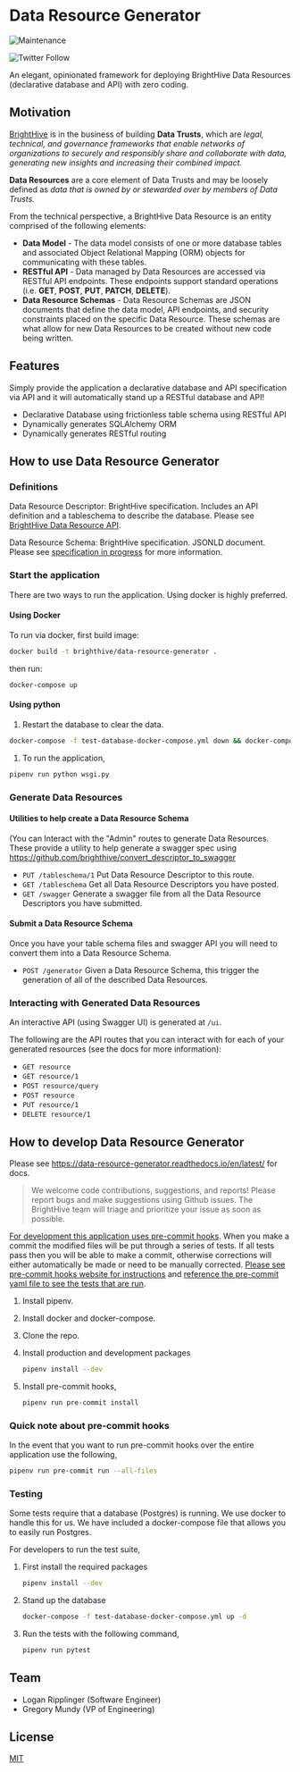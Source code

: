 # Data Resource Generator

![Maintenance](https://img.shields.io/maintenance/yes/2020)

<!-- ![GitHub release (latest SemVer)](https://img.shields.io/github/v/release/brighthive/data-resource) -->
<!-- ![GitHub commits since latest release (by SemVer)](https://img.shields.io/github/commits-since/brighthive/data-resource-api/v1.1.1) -->

<!-- ![GitHub commit activity](https://img.shields.io/github/commit-activity/m/brighthive/data-resource) -->

<!-- ![GitHub Pipenv locked Python version](https://img.shields.io/github/pipenv/locked/python-version/brighthive/data-resource) -->

<!-- ![CircleCI](https://img.shields.io/circleci/build/github/brighthive/data-resource) -->

<!-- ![GitHub](https://img.shields.io/github/license/brighthive/data-resource) -->

<!-- ![Coveralls github](https://img.shields.io/coveralls/github/brighthive/data-resource) -->

![Twitter Follow](https://img.shields.io/twitter/follow/brighthiveio?style=social)

An elegant, opinionated framework for deploying BrightHive Data Resources (declarative database and API) with zero coding.

## Motivation

[BrightHive](https://brighthive.io) is in the business of building **Data Trusts**, which are *legal, technical, and governance frameworks that enable networks of organizations to securely and responsibly share and collaborate with data, generating new insights and increasing their combined impact.*

**Data Resources** are a core element of Data Trusts and may be loosely defined as *data that is owned by or stewarded over by members of Data Trusts.*

From the technical perspective, a BrightHive Data Resource is an entity comprised of the following elements:

- **Data Model** - The data model consists of one or more database tables and associated Object Relational Mapping (ORM) objects for communicating with these tables.
- **RESTful API** - Data managed by Data Resources are accessed via RESTful API endpoints. These endpoints support standard operations (i.e. **GET**, **POST**, **PUT**, **PATCH**, **DELETE**).
- **Data Resource Schemas** - Data Resource Schemas are JSON documents that define the data model, API endpoints, and security constraints placed on the specific Data Resource. These schemas are what allow for new Data Resources to be created without new code being written.

## Features

Simply provide the application a declarative database and API specification via API and it will automatically stand up a RESTful database and API!

- Declarative Database using frictionless table schema using RESTful API
- Dynamically generates SQLAlchemy ORM
- Dynamically generates RESTful routing

<!--
### Supported -- tested
- Generate database from table schema
- Many to many
- Many to one
- Automatic REST API

### Assumed supported -- untested
- one to one ?

### Not supported yet
- many to many self-referential

### Future
- Enable/disable HTTP routes -->

## How to use Data Resource Generator

### Definitions

Data Resource Descriptor: BrightHive specification. Includes an API definition and a tableschema to describe the database. Please see [BrightHive Data Resource API](https://github.com/brighthive/data-resource-api).

Data Resource Schema: BrightHive specification. JSONLD document. Please see [specification in progress](example.com) for more information.

### Start the application

There are two ways to run the application. Using docker is highly preferred.

#### Using Docker

To run via docker, first build image:

```bash
docker build -t brighthive/data-resource-generator .
```

then run:

```###bash
docker-compose up
```

#### Using python

1. Restart the database to clear the data.

```bash
docker-compose -f test-database-docker-compose.yml down && docker-compose -f test-database-docker-compose.yml up -d
```

1. To run the application,

```bash
pipenv run python wsgi.py
```

### Generate Data Resources

#### Utilities to help create a Data Resource Schema

(You can Interact with the "Admin" routes to generate Data Resources. These provide a utility to help generate a swagger spec using https://github.com/brighthive/convert_descriptor_to_swagger

- `PUT /tableschema/1` Put Data Resource Descriptor to this route.
- `GET /tableschema` Get all Data Resource Descriptors you have posted.
- `GET /swagger` Generate a swagger file from all the Data Resource Descriptors you have submitted.

#### Submit a Data Resource Schema

Once you have your table schema files and swagger API you will need to convert them into a Data Resource Schema.

- `POST /generator` Given a Data Resource Schema, this trigger the generation of all of the described Data Resources.

### Interacting with Generated Data Resources

An interactive API (using Swagger UI) is generated at `/ui`.

The following are the API routes that you can interact with for each of your generated resources (see the docs for more information):

- `GET resource`
- `GET resource/1`
- `POST resource/query`
- `POST resource`
- `PUT resource/1`
- `DELETE resource/1`

## How to develop Data Resource Generator

Please see https://data-resource-generator.readthedocs.io/en/latest/ for docs.

> We welcome code contributions, suggestions, and reports! Please report bugs and make suggestions using Github issues. The BrightHive team will triage and prioritize your issue as soon as possible.

[For development this application uses pre-commit hooks](https://pre-commit.com/). When you make a commit the modified files will be put through a series of tests. If all tests pass then you will be able to make a commit, otherwise corrections will either automatically be made or need to be manually corrected. [Please see pre-commit hooks website for instructions](https://pre-commit.com/) and [reference the pre-commit yaml file to see the tests that are run](.pre-commit-config.yaml).

1. Install pipenv.
1. Install docker and docker-compose.
1. Clone the repo.
1. Install production and development packages

    ```bash
    pipenv install --dev
    ```

1. Install pre-commit hooks,

    ```bash
    pipenv run pre-commit install
    ```

### Quick note about pre-commit hooks

In the event that you want to run pre-commit hooks over the entire application use the following,

```bash
pipenv run pre-commit run --all-files
```

### Testing

Some tests require that a database (Postgres) is running. We use docker to handle this for us. We have included a docker-compose file that allows you to easily run Postgres.

For developers to run the test suite,

1. First install the required packages

    ```bash
    pipenv install --dev
    ```

1. Stand up the database

    ```bash
    docker-compose -f test-database-docker-compose.yml up -d
    ```
    <!-- docker run --name data_resource_test_database -e POSTGRES_PASSWORD=test_password -e POSTGRES_USER=test_user -e POSTGRES_DATABASE=data_resource_dev -d postgres -->

1. Run the tests with the following command,

    ```bash
    pipenv run pytest
    ```

## Team

- Logan Ripplinger (Software Engineer)
- Gregory Mundy (VP of Engineering)

## License

[MIT](LICENSE)

